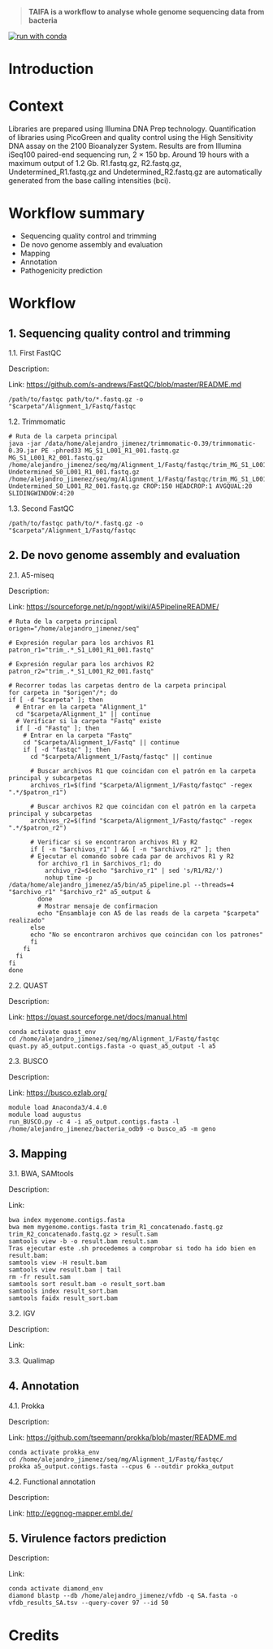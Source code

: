 > **TAIFA is a workflow to analyse whole genome sequencing data from bacteria**
>
[![run with conda](http://img.shields.io/badge/run%20with-conda-3EB049?labelColor=000000&logo=anaconda)](https://docs.conda.io/en/latest/)

# Introduction

# Context
Libraries are prepared using Illumina DNA Prep technology.
Quantification of libraries using PicoGreen and quality control using the High Sensitivity DNA assay on the 2100 Bioanalyzer System.
Results are from Illumina iSeq100 paired-end sequencing run, 2 × 150 bp. Around 19 hours with a maximum output of 1.2 Gb.
R1.fastq.gz, R2.fastq.gz, Undetermined_R1.fastq.gz and Undetermined_R2.fastq.gz are automatically generated from the base calling intensities (bci).

# Workflow summary
- Sequencing quality control and trimming
- De novo genome assembly and evaluation 
- Mapping 
- Annotation
- Pathogenicity prediction 
  
# Workflow
## 1. Sequencing quality control and trimming
1.1. First FastQC
>
Description:
>
Link: https://github.com/s-andrews/FastQC/blob/master/README.md 
```{bash}
/path/to/fastqc path/to/*.fastq.gz -o "$carpeta"/Alignment_1/Fastq/fastqc
```
1.2. Trimmomatic
```{bash}
# Ruta de la carpeta principal
java -jar /data/home/alejandro_jimenez/trimmomatic-0.39/trimmomatic-0.39.jar PE -phred33 MG_S1_L001_R1_001.fastq.gz MG_S1_L001_R2_001.fastq.gz /home/alejandro_jimenez/seq/mg/Alignment_1/Fastq/fastqc/trim_MG_S1_L001_R1_001.fastq.gz Undetermined_S0_L001_R1_001.fastq.gz /home/alejandro_jimenez/seq/mg/Alignment_1/Fastq/fastqc/trim_MG_S1_L001_R2_001.fastq.gz Undetermined_S0_L001_R2_001.fastq.gz CROP:150 HEADCROP:1 AVGQUAL:20 SLIDINGWINDOW:4:20
```
1.3. Second FastQC
```{bash}
/path/to/fastqc path/to/*.fastq.gz -o "$carpeta"/Alignment_1/Fastq/fastqc
```
## 2. De novo genome assembly and evaluation 
2.1. A5-miseq
>
Description:
>
Link: https://sourceforge.net/p/ngopt/wiki/A5PipelineREADME/  
```{bash}
# Ruta de la carpeta principal
origen="/home/alejandro_jimenez/seq"

# Expresión regular para los archivos R1
patron_r1="trim_.*_S1_L001_R1_001.fastq"

# Expresión regular para los archivos R2
patron_r2="trim_.*_S1_L001_R2_001.fastq"

# Recorrer todas las carpetas dentro de la carpeta principal
for carpeta in "$origen"/*; do
if [ -d "$carpeta" ]; then
  # Entrar en la carpeta "Alignment_1"
  cd "$carpeta/Alignment_1" || continue
  # Verificar si la carpeta "Fastq" existe
  if [ -d "Fastq" ]; then
    # Entrar en la carpeta "Fastq"
    cd "$carpeta/Alignment_1/Fastq" || continue
    if [ -d "fastqc" ]; then
      cd "$carpeta/Alignment_1/Fastq/fastqc" || continue
      
      # Buscar archivos R1 que coincidan con el patrón en la carpeta principal y subcarpetas
      archivos_r1=$(find "$carpeta/Alignment_1/Fastq/fastqc" -regex ".*/$patron_r1")

      # Buscar archivos R2 que coincidan con el patrón en la carpeta principal y subcarpetas
      archivos_r2=$(find "$carpeta/Alignment_1/Fastq/fastqc" -regex ".*/$patron_r2")
      
      # Verificar si se encontraron archivos R1 y R2
      if [ -n "$archivos_r1" ] && [ -n "$archivos_r2" ]; then
      # Ejecutar el comando sobre cada par de archivos R1 y R2
        for archivo_r1 in $archivos_r1; do
          archivo_r2=$(echo "$archivo_r1" | sed 's/R1/R2/')
          nohup time -p /data/home/alejandro_jimenez/a5/bin/a5_pipeline.pl --threads=4 "$archivo_r1" "$archivo_r2" a5_output &
        done
        # Mostrar mensaje de confirmacion
        echo "Ensamblaje con A5 de las reads de la carpeta "$carpeta" realizado"
      else
      echo "No se encontraron archivos que coincidan con los patrones"
      fi
    fi
  fi
fi
done
```

2.2. QUAST
>
Description:
>
Link: https://quast.sourceforge.net/docs/manual.html
```{bash}
conda activate quast_env
cd /home/alejandro_jimenez/seq/mg/Alignment_1/Fastq/fastqc
quast.py a5_output.contigs.fasta -o quast_a5_output -l a5
````

2.3. BUSCO
>
Description: 
>
Link: https://busco.ezlab.org/
```{bash}
module load Anaconda3/4.4.0
module load augustus
run_BUSCO.py -c 4 -i a5_output.contigs.fasta -l /home/alejandro_jimenez/bacteria_odb9 -o busco_a5 -m geno 
```

## 3. Mapping
3.1. BWA, SAMtools
>
Description:
>
Link:
```{bash}
bwa index mygenome.contigs.fasta
bwa mem mygenome.contigs.fasta trim_R1_concatenado.fastq.gz trim_R2_concatenado.fastq.gz > result.sam
samtools view -b -o result.bam result.sam
Tras ejecutar este .sh procedemos a comprobar si todo ha ido bien en result.bam:
samtools view -H result.bam
samtools view result.bam | tail
rm -fr result.sam
samtools sort result.bam -o result_sort.bam
samtools index result_sort.bam
samtools faidx result_sort.bam
```

3.2. IGV
>
Description:
>
Link:

3.3. Qualimap

## 4. Annotation
4.1. Prokka
>
Description:
>
Link: https://github.com/tseemann/prokka/blob/master/README.md
```{bash}
conda activate prokka_env
cd /home/alejandro_jimenez/seq/mg/Alignment_1/Fastq/fastqc/
prokka a5_output.contigs.fasta --cpus 6 --outdir prokka_output
```

4.2. Functional annotation
>
Description:
>
Link:
http://eggnog-mapper.embl.de/

## 5. Virulence factors prediction
>
Description:
>
Link:
```{bash
conda activate diamond_env
diamond blastp --db /home/alejandro_jimenez/vfdb -q SA.fasta -o vfdb_results_SA.tsv --query-cover 97 --id 50
```

# Credits
